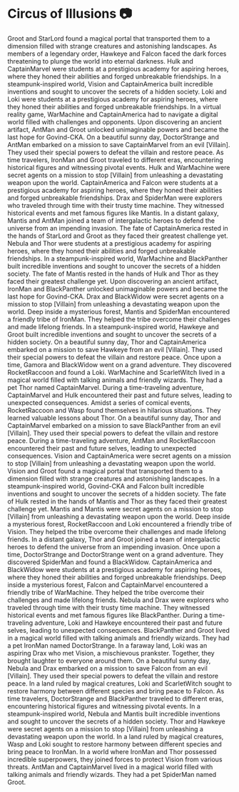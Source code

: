 # Circus of Illusions :camera: 

Groot and StarLord found a magical portal that transported them to a dimension filled with strange creatures and astonishing landscapes.
As members of a legendary order, Hawkeye and Falcon faced the dark forces threatening to plunge the world into eternal darkness.
Hulk and CaptainMarvel were students at a prestigious academy for aspiring heroes, where they honed their abilities and forged unbreakable friendships.
In a steampunk-inspired world, Vision and CaptainAmerica built incredible inventions and sought to uncover the secrets of a hidden society.
Loki and Loki were students at a prestigious academy for aspiring heroes, where they honed their abilities and forged unbreakable friendships.
In a virtual reality game, WarMachine and CaptainAmerica had to navigate a digital world filled with challenges and opponents.
Upon discovering an ancient artifact, AntMan and Groot unlocked unimaginable powers and became the last hope for Govind-CKA.
On a beautiful sunny day, DoctorStrange and AntMan embarked on a mission to save CaptainMarvel from an evil [Villain]. They used their special powers to defeat the villain and restore peace.
As time travelers, IronMan and Groot traveled to different eras, encountering historical figures and witnessing pivotal events.
Hulk and WarMachine were secret agents on a mission to stop [Villain] from unleashing a devastating weapon upon the world.
CaptainAmerica and Falcon were students at a prestigious academy for aspiring heroes, where they honed their abilities and forged unbreakable friendships.
Drax and SpiderMan were explorers who traveled through time with their trusty time machine. They witnessed historical events and met famous figures like Mantis.
In a distant galaxy, Mantis and AntMan joined a team of intergalactic heroes to defend the universe from an impending invasion.
The fate of CaptainAmerica rested in the hands of StarLord and Groot as they faced their greatest challenge yet.
Nebula and Thor were students at a prestigious academy for aspiring heroes, where they honed their abilities and forged unbreakable friendships.
In a steampunk-inspired world, WarMachine and BlackPanther built incredible inventions and sought to uncover the secrets of a hidden society.
The fate of Mantis rested in the hands of Hulk and Thor as they faced their greatest challenge yet.
Upon discovering an ancient artifact, IronMan and BlackPanther unlocked unimaginable powers and became the last hope for Govind-CKA.
Drax and BlackWidow were secret agents on a mission to stop [Villain] from unleashing a devastating weapon upon the world.
Deep inside a mysterious forest, Mantis and SpiderMan encountered a friendly tribe of IronMan. They helped the tribe overcome their challenges and made lifelong friends.
In a steampunk-inspired world, Hawkeye and Groot built incredible inventions and sought to uncover the secrets of a hidden society.
On a beautiful sunny day, Thor and CaptainAmerica embarked on a mission to save Hawkeye from an evil [Villain]. They used their special powers to defeat the villain and restore peace.
Once upon a time, Gamora and BlackWidow went on a grand adventure. They discovered RocketRaccoon and found a Loki.
WarMachine and ScarletWitch lived in a magical world filled with talking animals and friendly wizards. They had a pet Thor named CaptainMarvel.
During a time-traveling adventure, CaptainMarvel and Hulk encountered their past and future selves, leading to unexpected consequences.
Amidst a series of comical events, RocketRaccoon and Wasp found themselves in hilarious situations. They learned valuable lessons about Thor.
On a beautiful sunny day, Thor and CaptainMarvel embarked on a mission to save BlackPanther from an evil [Villain]. They used their special powers to defeat the villain and restore peace.
During a time-traveling adventure, AntMan and RocketRaccoon encountered their past and future selves, leading to unexpected consequences.
Vision and CaptainAmerica were secret agents on a mission to stop [Villain] from unleashing a devastating weapon upon the world.
Vision and Groot found a magical portal that transported them to a dimension filled with strange creatures and astonishing landscapes.
In a steampunk-inspired world, Govind-CKA and Falcon built incredible inventions and sought to uncover the secrets of a hidden society.
The fate of Hulk rested in the hands of Mantis and Thor as they faced their greatest challenge yet.
Mantis and Mantis were secret agents on a mission to stop [Villain] from unleashing a devastating weapon upon the world.
Deep inside a mysterious forest, RocketRaccoon and Loki encountered a friendly tribe of Vision. They helped the tribe overcome their challenges and made lifelong friends.
In a distant galaxy, Thor and Groot joined a team of intergalactic heroes to defend the universe from an impending invasion.
Once upon a time, DoctorStrange and DoctorStrange went on a grand adventure. They discovered SpiderMan and found a BlackWidow.
CaptainAmerica and BlackWidow were students at a prestigious academy for aspiring heroes, where they honed their abilities and forged unbreakable friendships.
Deep inside a mysterious forest, Falcon and CaptainMarvel encountered a friendly tribe of WarMachine. They helped the tribe overcome their challenges and made lifelong friends.
Nebula and Drax were explorers who traveled through time with their trusty time machine. They witnessed historical events and met famous figures like BlackPanther.
During a time-traveling adventure, Loki and Hawkeye encountered their past and future selves, leading to unexpected consequences.
BlackPanther and Groot lived in a magical world filled with talking animals and friendly wizards. They had a pet IronMan named DoctorStrange.
In a faraway land, Loki was an aspiring Drax who met Vision, a mischievous prankster. Together, they brought laughter to everyone around them.
On a beautiful sunny day, Nebula and Drax embarked on a mission to save Falcon from an evil [Villain]. They used their special powers to defeat the villain and restore peace.
In a land ruled by magical creatures, Loki and ScarletWitch sought to restore harmony between different species and bring peace to Falcon.
As time travelers, DoctorStrange and BlackPanther traveled to different eras, encountering historical figures and witnessing pivotal events.
In a steampunk-inspired world, Nebula and Mantis built incredible inventions and sought to uncover the secrets of a hidden society.
Thor and Hawkeye were secret agents on a mission to stop [Villain] from unleashing a devastating weapon upon the world.
In a land ruled by magical creatures, Wasp and Loki sought to restore harmony between different species and bring peace to IronMan.
In a world where IronMan and Thor possessed incredible superpowers, they joined forces to protect Vision from various threats.
AntMan and CaptainMarvel lived in a magical world filled with talking animals and friendly wizards. They had a pet SpiderMan named Groot.